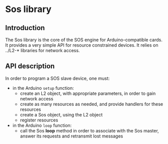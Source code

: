 Sos library
===========

Introduction
------------

The Sos library is the core of the SOS engine for Arduino-compatible
cards. It provides a very simple API for resource constrained devices.
It relies on ../L2-* libraries for network access.

API description
---------------

In order to program a SOS slave device, one must:
* in the Arduino `setup` function:
  * create an L2 object, with appropriate parameters, in order to gain network access
  * create as many resources as needed, and provide handlers for these resources
  * create a Sos object, using the L2 object
  * register resources
* in the Arduino `loop` function:
  * call the Sos **loop** method in order to associate with the Sos master, answer its requests and retransmit lost messages
